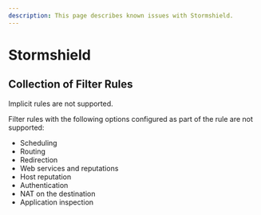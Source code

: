 ```yaml
---
description: This page describes known issues with Stormshield.
---
```


# Stormshield

## Collection of Filter Rules

Implicit rules are not supported.

Filter rules with the following options configured as part of the rule are not supported:

- Scheduling
- Routing
- Redirection
- Web services and reputations
- Host reputation
- Authentication
- NAT on the destination
- Application inspection
